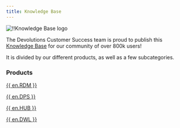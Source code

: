 ```yaml
---
title: Knowledge Base
---
```

![!!Knowledge Base logo](https://webdevolutions.azureedge.net/docs/en/hub/logo-knowledge-base-120.png)

The Devolutions Customer Success team is proud to publish this [Knowledge Base](/kb/devolutions-customer-success/) for our community of over 800k users!  

It is divided by our different products, as well as a few subcategories.  

### Products 

[{{ en.RDM }}](/kb/remote-desktop-manager/)  

[{{ en.DPS }}](/kb/devolutions-server/)  

[{{ en.HUB }}](/kb/hub-business/)  

[{{ en.DWL }}](/kb/devolutions-web-login/)  


